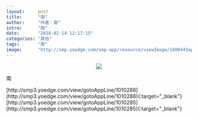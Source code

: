```yaml
---
layout:     post
title:      "南"
author:     "作者：南"
intro:      "南"
date:       "2018-02-14 12:17:15"
categories: "其他"
tags:       "南"
image:      "http://smp.yoedge.com/smp-app/resource/viewImage/1000443appline.png"
---
```

<div style="text-align: center">
<p><img src="http://smp.yoedge.com/smp-app/resource/viewImage/1000443appline.png"/></p>
</div>
<p class="post-meta">
<span>南</span>
</p>
[http://smp3.yoedge.com/view/gotoAppLine/1010286](http://smp3.yoedge.com/view/gotoAppLine/1010286){:target="_blank"}
[http://smp3.yoedge.com/view/gotoAppLine/1010285](http://smp3.yoedge.com/view/gotoAppLine/1010285){:target="_blank"}


